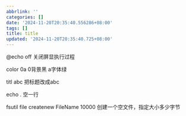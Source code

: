 ```yaml
---
abbrlink: ''
categories: []
date: '2024-11-20T20:35:40.556286+08:00'
tags: []
title: title
updated: '2024-11-20T20:35:40.725+08:00'
---
```

@echo off  关闭屏显执行过程

color 0a 0背景黑 a字体绿

titl abc 把标题改成abc

echo . 空一行


fsutil file createnew FileName 10000  创建一个空文件，指定大小多少字节
